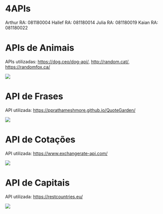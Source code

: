 # 4APIs

Arthur  RA: 081180004
Hallef  RA: 081180014
Julia   RA: 081180019
Kaian   RA: 081180022

# APIs de Animais 

APIs utilizadas: https://dog.ceo/dog-api/, http://random.cat/, https://randomfox.ca/

<img src="img_animais.png">

# API de Frases

API utilizada: https://pprathameshmore.github.io/QuoteGarden/

<img src="img_frases.png">

# API de Cotações

API utilizada: https://www.exchangerate-api.com/

<img src="img_cotacao.png">

# API de Capitais

API utilizada: https://restcountries.eu/

<img src="img_capitais.png">
